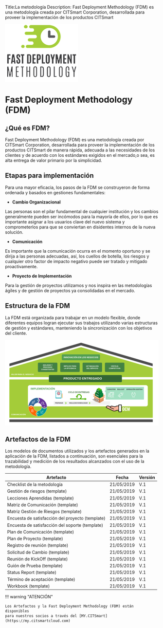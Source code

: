 Title:La metodología
Description: Fast Deployment Methodology (FDM) es una metodología creada por CITSmart Corporation, desarrollada para proveer la implementación de los productos CITSmart 

![FDM](img/fmd_icone_t.png)

Fast Deployment Methodology (FDM)
==================================

¿Qué es FDM?
------------

Fast Deployment Methodology (FDM) es una metodología creada por CITSmart Corporation,
desarrollada para proveer la implementación de los productos CITSmart de manera rápida,
adecuada a las necesidades de los clientes y de acuerdo con los estándares exigidos 
en el mercado,o sea, es alta entrega de valor primario por la simplicidad.
    
Etapas para implementación 
----------------------------

Para una mayor eficacia, los pasos de la FDM se construyeron 
de forma ordenada y basados en gestiones fundamentales:

-   **Cambio Organizacional**

Las personas son el pilar fundamental de cualquier institución y los cambios 
generalmente pueden ser incómodos para la mayoría de ellos, por lo que es 
importante asignar a los usuarios clave del nuevo sistema y comprometerlos para que
se conviertan en disidentes internos de la nueva solución.

-   **Comunicación**

Es importante que la comunicación ocurra en el momento oportuno y se dirija a las 
personas adecuadas, así, los cuellos de botella, los riesgos y cualquier 
otro factor de impacto negativo puede ser tratado y mitigado proactivamente.

-   **Proyecto de Implementación**

Para la gestión de proyectos utilizamos y nos inspira en las metodologías ágiles y
de gestión de proyectos ya consolidadas en el mercado.

Estructura de la FDM
----------------------

La FDM está organizada para trabajar en un modelo flexible, donde diferentes
equipos logran ejecutar sus trabajos utilizando varias estructuras de gestión y
estándares, manteniendo la sincronización con los objetivos del cliente. 

![Estrutura](img/es-fdm-fig-03@2x.png)

Artefactos de la FDM
----------------------

Los modelos de documentos utilizados y los artefactos generados en la aplicación de la FDM, listados a continuación, son esenciales para la trazabilidad y medición de los resultados alcanzados con el uso de la metodología. 

| Artefacto                                        | Fecha      | Versión |
|--------------------------------------------------|------------|--------|
| Checklist de la metodología                      | 21/05/2019 | V.1    |
| Gestión de riesgos (template)                    | 21/05/2019 | V.1    |
| Lecciones Aprendidas (template)                  | 21/05/2019 | V.1    |
| Matriz de Comunicación (template)                | 21/05/2019 | V.1    |
| Matriz Gestión de Riesgos (template)             | 21/05/2019 | V.1    |
| Encuesta de satisfacción del proyecto (template) | 21/05/2019 | V.1    |
| Encuesta de satisfacción del soporte (template)  | 21/05/2019 | V.1    |
| Plan de Comunicación (template)                  | 21/05/2019 | V.1    |
| Plan de Proyecto (template)                      | 21/05/2019 | V.1    |
| Registro de reunión (template)                   | 21/05/2019 | V.1    |
| Solicitud de Cambio (template)                   | 21/05/2019 | V.1    |
| Reunión de KickOff (template)                    | 21/05/2019 | V.1    |
| Guión de Prueba (template)                       | 21/05/2019 | V.1    |
| Status Report (template)                         | 21/05/2019 | V.1    |
| Término de aceptación (template)                 | 21/05/2019 | V.1    |
| Workbook (template)                              | 21/05/2019 | V.1    |

!!! warning "ATENCIÓN"

    Los Artefactos y la Fast Deployment Methodology (FDM) están disponibles 
    para nuestros socios a través del [MY.CITSmart](https://my.citsmartcloud.com)


